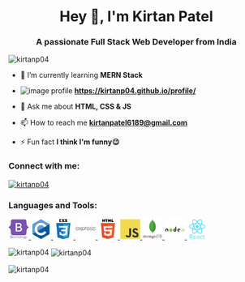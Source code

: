 <h1 align="center">Hey 👋, I'm Kirtan Patel</h1>
<h3 align="center">A passionate Full Stack Web Developer from India</h3>

<p align="left"> <img src="https://komarev.com/ghpvc/?username=kirtanp04&label=Profile%20views&color=0e75b6&style=flat" alt="kirtanp04" /> </p>

- 🌱 I’m currently learning **MERN Stack**
-  ![image](https://user-images.githubusercontent.com/109163427/194789133-739d4000-d5b7-4469-8078-41474626d997.png)    profile **https://kirtanp04.github.io/profile/**

- 💬 Ask me about **HTML, CSS & JS**

- 📫 How to reach me **kirtanpatel6189@gmail.com**

- ⚡ Fun fact **I think I'm funny😉**

<h3 align="left">Connect with me:</h3>
<p align="left">
<a href="https://instagram.com/kirtanp04" target="blank"><img align="center" src="https://raw.githubusercontent.com/rahuldkjain/github-profile-readme-generator/master/src/images/icons/Social/instagram.svg" alt="kirtanp04" height="30" width="40" /></a>
</p>

<h3 align="left">Languages and Tools:</h3>
<p align="left"> <a href="https://getbootstrap.com" target="_blank" rel="noreferrer"> <img src="https://raw.githubusercontent.com/devicons/devicon/master/icons/bootstrap/bootstrap-plain-wordmark.svg" alt="bootstrap" width="40" height="40"/> </a> <a href="https://www.cprogramming.com/" target="_blank" rel="noreferrer"> <img src="https://raw.githubusercontent.com/devicons/devicon/master/icons/c/c-original.svg" alt="c" width="40" height="40"/> </a> <a href="https://www.w3schools.com/css/" target="_blank" rel="noreferrer"> <img src="https://raw.githubusercontent.com/devicons/devicon/master/icons/css3/css3-original-wordmark.svg" alt="css3" width="40" height="40"/> </a> <a href="https://expressjs.com" target="_blank" rel="noreferrer"> <img src="https://raw.githubusercontent.com/devicons/devicon/master/icons/express/express-original-wordmark.svg" alt="express" width="40" height="40"/> </a> <a href="https://www.w3.org/html/" target="_blank" rel="noreferrer"> <img src="https://raw.githubusercontent.com/devicons/devicon/master/icons/html5/html5-original-wordmark.svg" alt="html5" width="40" height="40"/> </a> <a href="https://developer.mozilla.org/en-US/docs/Web/JavaScript" target="_blank" rel="noreferrer"> <img src="https://raw.githubusercontent.com/devicons/devicon/master/icons/javascript/javascript-original.svg" alt="javascript" width="40" height="40"/> </a> <a href="https://www.mongodb.com/" target="_blank" rel="noreferrer"> <img src="https://raw.githubusercontent.com/devicons/devicon/master/icons/mongodb/mongodb-original-wordmark.svg" alt="mongodb" width="40" height="40"/> </a> <a href="https://nodejs.org" target="_blank" rel="noreferrer"> <img src="https://raw.githubusercontent.com/devicons/devicon/master/icons/nodejs/nodejs-original-wordmark.svg" alt="nodejs" width="40" height="40"/> </a> <a href="https://reactjs.org/" target="_blank" rel="noreferrer"> <img src="https://raw.githubusercontent.com/devicons/devicon/master/icons/react/react-original-wordmark.svg" alt="react" width="40" height="40"/> </a> </p>

<p><img align="left" src="https://github-readme-stats.vercel.app/api/top-langs?username=kirtanp04&show_icons=true&locale=en&layout=compact" alt="kirtanp04" /></p>

<p>&nbsp;<img align="center" src="https://github-readme-stats.vercel.app/api?username=kirtanp04&show_icons=true&locale=en" alt="kirtanp04" /></p>

<p><img align="center" src="https://github-readme-streak-stats.herokuapp.com/?user=kirtanp04&" alt="kirtanp04" /></p>
